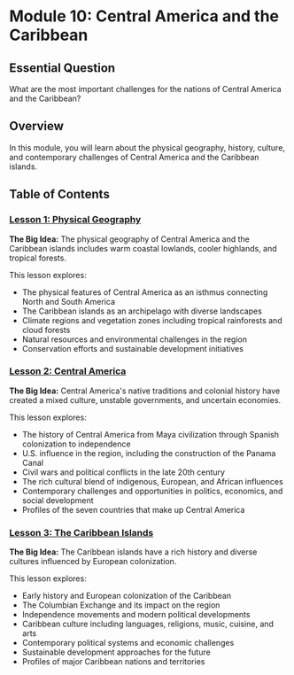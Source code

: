# Module 10: Central America and the Caribbean

## Essential Question
What are the most important challenges for the nations of Central America and the Caribbean?

## Overview
In this module, you will learn about the physical geography, history, culture, and contemporary challenges of Central America and the Caribbean islands.

## Table of Contents

### [Lesson 1: Physical Geography](Lesson1_Physical_Geography.md)
**The Big Idea:** The physical geography of Central America and the Caribbean islands includes warm coastal lowlands, cooler highlands, and tropical forests.

This lesson explores:
- The physical features of Central America as an isthmus connecting North and South America
- The Caribbean islands as an archipelago with diverse landscapes
- Climate regions and vegetation zones including tropical rainforests and cloud forests
- Natural resources and environmental challenges in the region
- Conservation efforts and sustainable development initiatives

### [Lesson 2: Central America](Lesson2_Central_America.md)
**The Big Idea:** Central America's native traditions and colonial history have created a mixed culture, unstable governments, and uncertain economies.

This lesson explores:
- The history of Central America from Maya civilization through Spanish colonization to independence
- U.S. influence in the region, including the construction of the Panama Canal
- Civil wars and political conflicts in the late 20th century
- The rich cultural blend of indigenous, European, and African influences
- Contemporary challenges and opportunities in politics, economics, and social development
- Profiles of the seven countries that make up Central America

### [Lesson 3: The Caribbean Islands](Lesson3_The_Caribbean_Islands.md)
**The Big Idea:** The Caribbean islands have a rich history and diverse cultures influenced by European colonization.

This lesson explores:
- Early history and European colonization of the Caribbean
- The Columbian Exchange and its impact on the region
- Independence movements and modern political developments
- Caribbean culture including languages, religions, music, cuisine, and arts
- Contemporary political systems and economic challenges
- Sustainable development approaches for the future
- Profiles of major Caribbean nations and territories